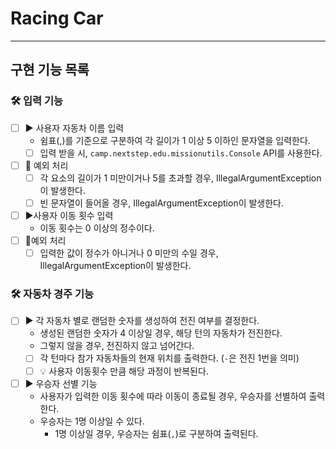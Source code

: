 # Racing Car

---

## 구현 기능 목록

### 🛠 ️입력 기능
- [ ] ▶️ 사용자 자동차 이름 입력
    - 쉼표(,)를 기준으로 구분하여 각 길이가 1 이상 5 이하인 문자열을 입력한다.
    - [ ] 입력 받을 시, `camp.nextstep.edu.missionutils.Console` API를 사용한다.
- [ ] 🚨 예외 처리
    - [ ] 각 요소의 길이가 1 미만이거나 5를 초과할 경우, IllegalArgumentException이 발생한다.
    - [ ] 빈 문자열이 들어올 경우, IllegalArgumentException이 발생한다.
- [ ] ▶️사용자 이동 횟수 입력
    - 이동 횟수는 0 이상의 정수이다.
- [ ] 🚨예외 처리
    - [ ] 입력한 값이 정수가 아니거나 0 미만의 수일 경우, IllegalArgumentException이 발생한다.

### 🛠 자동차 경주 기능
- [ ] ▶️ 각 자동차 별로 랜덤한 숫자를 생성하여 전진 여부를 결정한다.
    - 생성된 랜덤한 숫자가 4 이상일 경우, 해당 턴의 자동차가 전진한다.
    - 그렇지 않을 경우, 전진하지 않고 넘어간다.
    - [ ] 각 턴마다 참가 자동차들의 현재 위치를 출력한다. (`-`은 전진 1번을 의미)
    - [ ] 💡️ 사용자 이동횟수 만큼 해당 과정이 반복된다.
- [ ] ▶️ 우승자 선별 기능
    - 사용자가 입력한 이동 횟수에 따라 이동이 종료될 경우, 우승자를 선별하여 출력한다.
    - 우승자는 1명 이상일 수 있다.
        - 1명 이상일 경우, 우승자는 쉼표(`,`)로 구분하여 출력된다.
